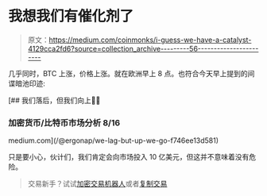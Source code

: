 # 我想我们有催化剂了

> 原文：<https://medium.com/coinmonks/i-guess-we-have-a-catalyst-4129cca2fd6?source=collection_archive---------56----------------------->

几乎同时，BTC 上涨，价格上涨。就在欧洲早上 8 点。也符合今天早上提到的间谍暗池印迹:

[](/@ergonap/we-lag-but-up-we-go-f746ee13d581) [## 我们落后，但我们向上🤔❔

### 加密货币/比特币市场分析 8/16

medium.com](/@ergonap/we-lag-but-up-we-go-f746ee13d581) 

只是要小心，伙计们，我们肯定会向市场投入 10 亿美元，但这并不意味着没有危险。

> 交易新手？试试[加密交易机器人](/coinmonks/crypto-trading-bot-c2ffce8acb2a)或者[复制交易](/coinmonks/top-10-crypto-copy-trading-platforms-for-beginners-d0c37c7d698c)